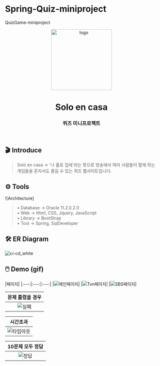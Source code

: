 # Spring-Quiz-miniproject
QuizGame-miniproject

<p align="middle" >
    <img width="200px" src="https://github.com/lshyunee/Spring-Quiz-miniproject/assets/147044110/a1fc2acd-5008-49bb-9039-8f6303ff8e14" border='0' alt="logo"/>
</p>
<h1 align="middle">Solo en casa</h1>
<h3 align="middle">퀴즈 미니프로젝트</h3>
<br />

## 🎬 Introduce
> Solo en casa -> '나 홀로 집에'라는 뜻으로 방송에서 여러 사람들이 함께 하는 게임들을 혼자서도 즐길 수 있는 퀴즈 웹사이트입니다. <br>


## ⚙️ Tools
![Architecture]
> • Database → Oracle 11.2.0.2.0 <br>
> • Web → Html, CSS, Jquery, JavaScript <br>
> • Library → BootStrap <br>
> • Tool → Spring, SqlDeveloper


## 🛠 ER Diagram
![ci-cd_white](https://github.com/lshyunee/Spring-Quiz-miniproject/assets/147044110/b8e751a1-cf69-483c-817f-5095e1454dd2)

## 🖱️ Demo (gif)
|페이지|
|:---:|:---:|:---:|
|![메인페이지](https://github.com/lshyunee/Spring-Quiz-miniproject/assets/147044110/dc20a634-ed66-4c5f-be3e-77a0ec85dd63)|
|![Tvn페이지](https://github.com/lshyunee/Spring-Quiz-miniproject/assets/147044110/1c83c245-f6ef-4e84-ab46-6e5b2b7a76a0)|
|![SBS페이지](https://github.com/lshyunee/Spring-Quiz-miniproject/assets/147044110/751894f9-5614-44fb-9652-667b6e228da9)|

|문제 틀렸을 경우|
|:---:|
|![실패](https://github.com/lshyunee/Spring-Quiz-miniproject/assets/147044110/5078569f-811f-40b8-b7f5-c425d1ed70b7)|

|시간초과|
|:---:|
|![타임아웃](https://github.com/lshyunee/Spring-Quiz-miniproject/assets/147044110/5868129e-afec-42f0-a292-2e92a4dd4fec)|

|10문제 모두 정답|
|:---:|
|![정답](https://github.com/lshyunee/Spring-Quiz-miniproject/assets/147044110/a112ca3a-abb9-4388-989a-5a286e49afae)|
